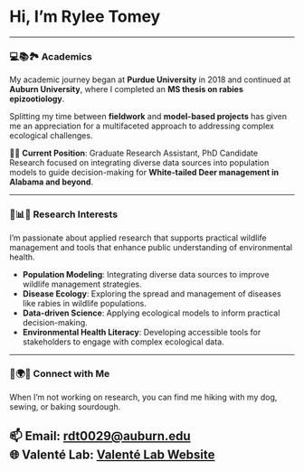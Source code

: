 # Hi, I’m Rylee Tomey

---

### 💻📚🏞️ Academics
My academic journey began at **Purdue University** in 2018 and continued at **Auburn University**, where I completed an **MS thesis on rabies epizootiology**. 

Splitting my time between **fieldwork** and **model-based projects** has given me an appreciation for a multifaceted approach to addressing complex ecological challenges.

🔬🦌 **Current Position**: Graduate Research Assistant, PhD Candidate  
Research focused on integrating diverse data sources into population models to guide decision-making for **White-tailed Deer management in Alabama and beyond**.

---  

### 🌿📊🦠 Research Interests

I’m passionate about applied research that supports practical wildlife management and tools that enhance public understanding of environmental health.

- **Population Modeling**: Integrating diverse data sources to improve wildlife management strategies.  
- **Disease Ecology**: Exploring the spread and management of diseases like rabies in wildlife populations.  
- **Data-driven Science**: Applying ecological models to inform practical decision-making.  
- **Environmental Health Literacy**: Developing accessible tools for stakeholders to engage with complex ecological data.

---

### 🧵🌍🍞 Connect with Me 

When I’m not working on research, you can find me hiking with my dog, sewing, or baking sourdough.

📫 **Email**: [rdt0029@auburn.edu](mailto:rdt0029@auburn.edu)  
🌐 **Valenté Lab**: [Valenté Lab Website](https://valentelab.auburn.edu/)  
---


